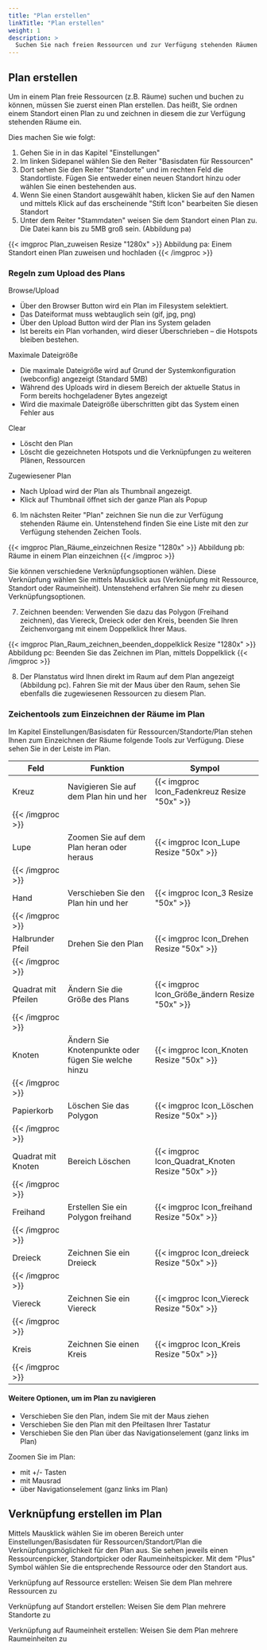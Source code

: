 ```yaml
---
title: "Plan erstellen"
linkTitle: "Plan erstellen"
weight: 1
description: >
  Suchen Sie nach freien Ressourcen und zur Verfügung stehenden Räumen im Plan. 
---
```


## Plan erstellen 
Um in einem Plan freie Ressourcen (z.B. Räume) suchen und buchen zu können, müssen Sie zuerst einen Plan erstellen. Das heißt, Sie ordnen einem Standort einen Plan zu und zeichnen in diesem die zur Verfügung stehenden Räume ein. 

Dies machen Sie wie folgt: 
1. Gehen Sie in in das Kapitel "Einstellungen" 
2. Im linken Sidepanel wählen Sie den Reiter "Basisdaten für Ressourcen"
3. Dort sehen Sie den Reiter "Standorte" und im rechten Feld die Standortliste. Fügen Sie entweder einen neuen Standort hinzu oder wählen Sie einen bestehenden aus. 
4. Wenn Sie einen Standort ausgewählt haben, klicken Sie auf den Namen und mittels Klick auf das erscheinende "Stift Icon" bearbeiten Sie diesen Standort
5. Unter dem Reiter "Stammdaten" weisen Sie dem Standort einen Plan zu. Die Datei kann bis zu 5MB groß sein. (Abbildung pa)

{{< imgproc Plan_zuweisen Resize "1280x" >}}
Abbildung pa: Einem Standort einen Plan zuweisen und hochladen
{{< /imgproc >}}

### Regeln zum Upload des Plans
Browse/Upload

* Über den Browser Button wird ein Plan im Filesystem selektiert.
* Das Dateiformat muss webtauglich sein (gif, jpg, png)
* Über den Upload Button wird der Plan ins System geladen
* Ist bereits ein Plan vorhanden, wird dieser Überschrieben – die Hotspots bleiben bestehen.

Maximale Dateigröße

* Die maximale Dateigröße wird auf Grund der Systemkonfiguration (webconfig) angezeigt (Standard 5MB)
* Während des Uploads wird in diesem Bereich der aktuelle Status in Form bereits hochgeladener Bytes angezeigt
* Wird die maximale Dateigröße überschritten gibt das System einen Fehler aus

Clear

* Löscht den Plan
* Löscht die gezeichneten Hotspots und die Verknüpfungen zu weiteren Plänen, Ressourcen

Zugewiesener Plan

* Nach Upload wird der Plan als Thumbnail angezeigt.
* Klick auf Thumbnail öffnet sich der ganze Plan als Popup

6. Im nächsten Reiter "Plan" zeichnen Sie nun die zur Verfügung stehenden Räume ein. Untenstehend finden Sie eine Liste mit den zur Verfügung stehenden Zeichen Tools.

{{< imgproc Plan_Räume_einzeichnen Resize "1280x" >}}
Abbildung pb: Räume in einem Plan einzeichnen
{{< /imgproc >}}

Sie können verschiedene Verknüpfungsoptionen wählen. Diese Verknüpfung wählen Sie mittels Mausklick aus (Verknüpfung mit Ressource, Standort oder Raumeinheit). Untenstehend erfahren Sie mehr zu diesen Verknüpfungsoptionen. 

7. Zeichnen beenden: Verwenden Sie dazu das Polygon (Freihand zeichnen), das Viereck, Dreieck oder den Kreis, beenden Sie Ihren Zeichenvorgang mit einem Doppelklick Ihrer Maus.

{{< imgproc Plan_Raum_zeichnen_beenden_doppelklick Resize "1280x" >}}
Abbildung pc: Beenden Sie das Zeichnen im Plan, mittels Doppelklick
{{< /imgproc >}}

8. Der Planstatus wird Ihnen direkt im Raum auf dem Plan angezeigt (Abbildung pc). Fahren Sie mit der Maus über den Raum, sehen Sie ebenfalls die zugewiesenen Ressourcen zu diesem Plan.

### Zeichentools zum Einzeichnen der Räume im Plan
Im Kapitel Einstellungen/Basisdaten für Ressourcen/Standorte/Plan stehen Ihnen zum Einzeichnen der Räume folgende Tools zur Verfügung. Diese sehen Sie in der Leiste im Plan.  

| Feld          | Funktion      | Sympol |
| ------------- |-------------  |-------------  |
| Kreuz | Navigieren Sie auf dem Plan hin und her | {{< imgproc Icon_Fadenkreuz Resize "50x" >}}
{{< /imgproc >}} |
|Lupe |Zoomen Sie auf dem Plan heran oder heraus  | {{< imgproc Icon_Lupe Resize "50x" >}}
{{< /imgproc >}} |
| Hand | Verschieben Sie den Plan hin und her | {{< imgproc Icon_3 Resize "50x" >}}
{{< /imgproc >}} |
| Halbrunder Pfeil | Drehen Sie den Plan | {{< imgproc Icon_Drehen Resize "50x" >}}
{{< /imgproc >}} |
| Quadrat mit Pfeilen | Ändern Sie die Größe des Plans | {{< imgproc Icon_Größe_ändern Resize "50x" >}}
{{< /imgproc >}} |
| Knoten | Ändern Sie Knotenpunkte oder fügen Sie welche hinzu | {{< imgproc Icon_Knoten Resize "50x" >}}
{{< /imgproc >}} |
| Papierkorb | Löschen Sie das Polygon | {{< imgproc Icon_Löschen Resize "50x" >}}
{{< /imgproc >}} |
| Quadrat mit Knoten | Bereich Löschen | {{< imgproc Icon_Quadrat_Knoten Resize "50x" >}}
{{< /imgproc >}} |
| Freihand | Erstellen Sie ein Polygon freihand | {{< imgproc Icon_freihand Resize "50x" >}}
{{< /imgproc >}} |
| Dreieck | Zeichnen Sie ein Dreieck | {{< imgproc Icon_dreieck Resize "50x" >}}
{{< /imgproc >}} |
| Viereck | Zeichnen Sie ein Viereck| {{< imgproc Icon_Viereck Resize "50x" >}}
{{< /imgproc >}} |
| Kreis | Zeichnen Sie einen Kreis | {{< imgproc Icon_Kreis Resize "50x" >}}
{{< /imgproc >}} |

#### Weitere Optionen, um im Plan zu navigieren

* Verschieben Sie den Plan, indem Sie mit der Maus ziehen
* Verschieben Sie den Plan mit den Pfeiltasen Ihrer Tastatur
* Verschieben Sie den Plan über das Navigationselement (ganz links im Plan)

Zoomen Sie im Plan:
* mit +/- Tasten
* mit Mausrad
* über Navigationselement (ganz links im Plan)

## Verknüpfung erstellen im Plan
Mittels Mausklick wählen Sie im oberen Bereich unter Einstellungen/Basisdaten für Ressourcen/Standort/Plan die Verknüpfungsmöglichkeit für den Plan aus. Sie sehen jeweils einen Ressourcenpicker, Standortpicker oder Raumeinheitspicker. Mit dem "Plus" Symbol wählen Sie die entsprechende Ressource oder den Standort aus. 

Verknüpfung auf Ressource erstellen: Weisen Sie dem Plan mehrere Ressourcen zu 

Verknüpfung auf Standort erstellen: Weisen Sie dem Plan mehrere Standorte zu

Verknüpfung auf Raumeinheit erstellen: Weisen Sie dem Plan mehrere Raumeinheiten zu